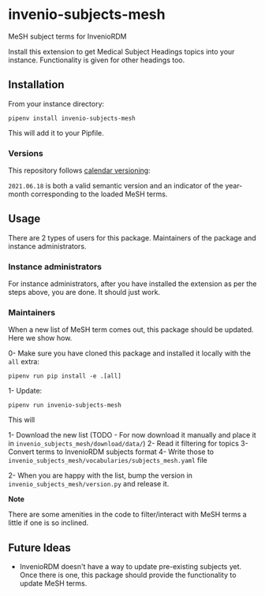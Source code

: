 # invenio-subjects-mesh

MeSH subject terms for InvenioRDM

Install this extension to get Medical Subject Headings topics into your instance. Functionality is given for other headings too.

## Installation

From your instance directory:

    pipenv install invenio-subjects-mesh

This will add it to your Pipfile.

### Versions

This repository follows [calendar versioning](https://calver.org/):

`2021.06.18` is both a valid semantic version and an indicator of the year-month corresponding to the loaded MeSH terms.


## Usage

There are 2 types of users for this package. Maintainers of the package and instance administrators.

### Instance administrators

For instance administrators, after you have installed the extension as per the steps above, you are done. It should just work.

### Maintainers

When a new list of MeSH term comes out, this package should be updated. Here we show how.

0- Make sure you have cloned this package and installed it locally with the `all` extra:

    pipenv run pip install -e .[all]

1- Update:

    pipenv run invenio-subjects-mesh

   This will

   1- Download the new list (TODO - For now download it manually and place it in `invenio_subjects_mesh/download/data/`)
   2- Read it filtering for topics
   3- Convert terms to InvenioRDM subjects format
   4- Write those to `invenio_subjects_mesh/vocabularies/subjects_mesh.yaml` file

2- When you are happy with the list, bump the version in `invenio_subjects_mesh/version.py` and release it.

**Note**

There are some amenities in the code to filter/interact with MeSH terms a little if one is so inclined.


## Future Ideas

- InvenioRDM doesn't have a way to update pre-existing subjects yet. Once there is one,
  this package should provide the functionality to update MeSH terms.
